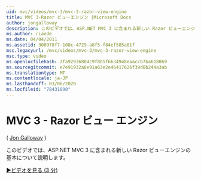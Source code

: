 ```yaml
---
uid: mvc/videos/mvc-3/mvc-3-razor-view-engine
title: MVC 3-Razor ビューエンジン |Microsoft Docs
author: jongalloway
description: このビデオでは、ASP.NET MVC 3 に含まれる新しい Razor ビューエンジンの基本について説明します。
ms.author: riande
ms.date: 04/04/2011
ms.assetid: 300978f7-108c-4729-a8f5-f84ef585a81f
msc.legacyurl: /mvc/videos/mvc-3/mvc-3-razor-view-engine
msc.type: video
ms.openlocfilehash: 2fa92936804c9f8b5f6634948eaaccb7ba618069
ms.sourcegitcommit: e7e91932a6e91a63e2e46417626f39d6b244a3ab
ms.translationtype: MT
ms.contentlocale: ja-JP
ms.lasthandoff: 03/06/2020
ms.locfileid: "78431890"
---
```

# <a name="mvc-3---razor-view-engine"></a>MVC 3 - Razor ビュー エンジン

( [Jon Galloway](https://github.com/jongalloway) )

このビデオでは、ASP.NET MVC 3 に含まれる新しい Razor ビューエンジンの基本について説明します。

[&#9654;ビデオを見る (3 分)](https://channel9.msdn.com/Blogs/ASP-NET-Site-Videos/mvc-3-razor-view-engine)

